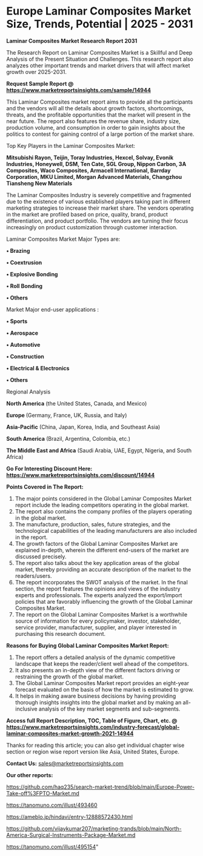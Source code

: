  # Europe Laminar Composites Market Size, Trends, Potential | 2025 - 2031

<strong>Laminar Composites Market Research Report 2031</strong>

The Research Report on Laminar Composites Market is a Skillful and Deep Analysis of the Present Situation and Challenges. This research report also analyzes other important trends and market drivers that will affect market growth over 2025-2031.

<strong>Request Sample Report @ <a href=https://www.marketreportsinsights.com/sample/14944>https://www.marketreportsinsights.com/sample/14944</a></strong>

This Laminar Composites market report aims to provide all the participants and the vendors will all the details about growth factors, shortcomings, threats, and the profitable opportunities that the market will present in the near future. The report also features the revenue share, industry size, production volume, and consumption in order to gain insights about the politics to contest for gaining control of a large portion of the market share.

Top Key Players in the Laminar Composites Market:

<strong>Mitsubishi Rayon, Teijin, Toray Industries, Hexcel, Solvay, Evonik Industries, Honeywell, DSM, Ten Cate, SGL Group, Nippon Carbon, 3A Composites, Waco Composites, Armacell International, Barrday Corporation, MKU Limited, Morgan Advanced Materials, Changzhou Tiansheng New Materials</strong>

The Laminar Composites Industry is severely competitive and fragmented due to the existence of various established players taking part in different marketing strategies to increase their market share. The vendors operating in the market are profiled based on price, quality, brand, product differentiation, and product portfolio. The vendors are turning their focus increasingly on product customization through customer interaction.

Laminar Composites Market Major Types are:

<strong>• Brazing

• Coextrusion

• Explosive Bonding

• Roll Bonding

• Others</strong>

Market Major end-user applications :

<strong>• Sports

• Aerospace

• Automotive

• Construction

• Electrical & Electronics

• Others</strong>

Regional Analysis

</u><strong><b>North America</b></strong> (the United States, Canada, and Mexico)

<strong><b>Europe </b></strong>(Germany, France, UK, Russia, and Italy)

<strong><b>Asia-Pacific</b></strong> (China, Japan, Korea, India, and Southeast Asia)

<strong><b>South America</b></strong> (Brazil, Argentina, Colombia, etc.)

<strong><b>The Middle East and Africa</b></strong> (Saudi Arabia, UAE, Egypt, Nigeria, and South Africa)

<strong>Go For Interesting Discount Here: <a href=https://www.marketreportsinsights.com/discount/14944>https://www.marketreportsinsights.com/discount/14944</a></strong>

<strong>Points Covered in The Report:</strong>
<ol>
  <li>The major points considered in the Global Laminar Composites Market report include the leading competitors operating in the global market.</li>
  <li>The report also contains the company profiles of the players operating in the global market.</li>
  <li>The manufacture, production, sales, future strategies, and the technological capabilities of the leading manufacturers are also included in the report.</li>
  <li>The growth factors of the Global Laminar Composites Market are explained in-depth, wherein the different end-users of the market are discussed precisely.</li>
  <li>The report also talks about the key application areas of the global market, thereby providing an accurate description of the market to the readers/users.</li>
  <li>The report incorporates the SWOT analysis of the market. In the final section, the report features the opinions and views of the industry experts and professionals. The experts analyzed the export/import policies that are favorably influencing the growth of the Global Laminar Composites Market.</li>
  <li>The report on the Global Laminar Composites Market is a worthwhile source of information for every policymaker, investor, stakeholder, service provider, manufacturer, supplier, and player interested in purchasing this research document.</li>
</ol>
<strong>Reasons for Buying Global Laminar Composites Market Report:</strong>

<ol>
  <li>The report offers a detailed analysis of the dynamic competitive landscape that keeps the reader/client well ahead of the competitors.</li>
  <li>It also presents an in-depth view of the different factors driving or restraining the growth of the global market.</li>
  <li>The Global Laminar Composites Market report provides an eight-year forecast evaluated on the basis of how the market is estimated to grow.</li>
  <li>It helps in making aware business decisions by having providing thorough insights insights into the global market and by making an all-inclusive analysis of the key market segments and sub-segments.</li>
</ol>
<strong>Access full Report Description, TOC, Table of Figure, Chart, etc. @ <a href=https://www.marketreportsinsights.com/industry-forecast/global-laminar-composites-market-growth-2021-14944>https://www.marketreportsinsights.com/industry-forecast/global-laminar-composites-market-growth-2021-14944</a></strong>


Thanks for reading this article; you can also get individual chapter wise section or region wise report version like Asia, United States, Europe.

<strong>Contact Us:</strong>
sales@marketreportsinsights.com

<strong>Our other reports:</strong>

<a href=https://github.com/haq235/search-market-trend/blob/main/Europe-Power-Take-off%3FPTO-Market.md>https://github.com/haq235/search-market-trend/blob/main/Europe-Power-Take-off%3FPTO-Market.md</a>

<a href=https://tanomuno.com/illust/493460>https://tanomuno.com/illust/493460</a>

<a href=https://ameblo.jp/hindavi/entry-12888572430.html>https://ameblo.jp/hindavi/entry-12888572430.html</a>

<a href=https://github.com/vijaykumar207/marketing-trands/blob/main/North-America-Surgical-Instruments-Package-Market.md>https://github.com/vijaykumar207/marketing-trands/blob/main/North-America-Surgical-Instruments-Package-Market.md</a>

<a href=https://tanomuno.com/illust/495154>https://tanomuno.com/illust/495154</a>"
